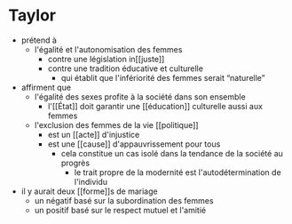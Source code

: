 # Taylor

- prétend à
  - l'égalité et l'autonomisation des femmes
    - contre une législation in[[juste]]
    - contre une tradition éducative et culturelle
      - qui établit que l'infériorité des femmes serait “naturelle”
- affirment que
  - l'égalité des sexes profite à la société dans son ensemble
    - l'[[État]] doit garantir une [[éducation]] culturelle aussi aux femmes
  - l'exclusion des femmes de la vie [[politique]]
    - est un [[acte]] d'injustice
    - est une [[cause]] d'appauvrissement pour tous
      - cela constitue un cas isolé dans la tendance de la société au progrès
        - le trait propre de la modernité est l'autodétermination de l'individu
- il y aurait deux [[forme]]s de mariage
  - un négatif basé sur la subordination des femmes
  - un positif basé sur le respect mutuel et l'amitié
